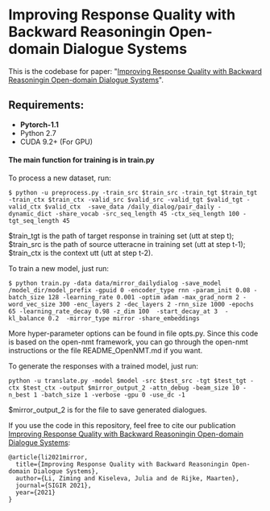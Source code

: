 # Improving Response Quality with Backward Reasoningin Open-domain Dialogue Systems
This is the codebase for paper: "[Improving Response Quality with Backward Reasoningin Open-domain Dialogue Systems](https://arxiv.org)".


## Requirements: 
* **Pytorch-1.1**
* Python 2.7
* CUDA 9.2+ (For GPU)

#### The main function for training is in train.py
To process a new dataset, run:
```
$ python -u preprocess.py -train_src $train_src -train_tgt $train_tgt -train_ctx $train_ctx -valid_src $valid_src -valid_tgt $valid_tgt -valid_ctx $valid_ctx  -save_data /daily_dialog/pair_daily -dynamic_dict -share_vocab -src_seq_length 45 -ctx_seq_length 100 -tgt_seq_length 45
```
$train_tgt is the path of target response in training set (utt at step t); $train_src is the path of source utteracne in training set (utt at step t-1); $train_ctx is the context utt (utt at step t-2).

To train a new model, just run:

```
$ python train.py -data data/mirror_dailydialog -save_model /model_dir/model_prefix -gpuid 0 -encoder_type rnn -param_init 0.08 -batch_size 128 -learning_rate 0.001 -optim adam -max_grad_norm 2 -word_vec_size 300 -enc_layers 2 -dec_layers 2 -rnn_size 1000 -epochs 65 -learning_rate_decay 0.98 -z_dim 100  -start_decay_at 3  -kl_balance 0.2  -mirror_type mirror -share_embeddings 
```

More hyper-parameter options can be found in file opts.py. Since this code is based on the open-nmt framework, you can go through the open-nmt instructions or the file README_OpenNMT.md if you want. 


To generate the responses with a trained model, just run:
```
python -u translate.py -model $model -src $test_src -tgt $test_tgt -ctx $test_ctx -output $mirror_output_2 -attn_debug -beam_size 10 -n_best 1 -batch_size 1 -verbose -gpu 0 -use_dc -1
```
$mirror_output_2 is for the file to save generated dialogues.

If you use the code in this repository, feel free to cite our publication [Improving Response Quality with Backward Reasoningin Open-domain Dialogue Systems](https://arxiv.org):
``` 
@article{li2021mirror,
  title={Improving Response Quality with Backward Reasoningin Open-domain Dialogue Systems},
  author={Li, Ziming and Kiseleva, Julia and de Rijke, Maarten},
  journal={SIGIR 2021},
  year={2021}
}

```
